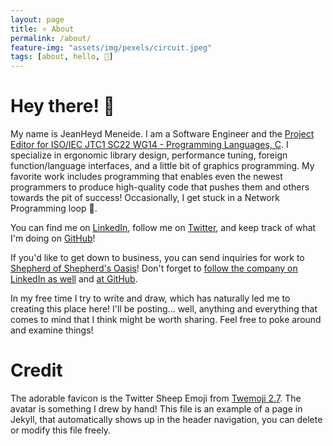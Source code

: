 ```yaml
---
layout: page
title: ⭐ About
permalink: /about/
feature-img: "assets/img/pexels/circuit.jpeg"
tags: [about, hello, 👋]
---
```





# Hey there! 🎉

My name is JeanHeyd Meneide. I am a Software Engineer and the [Project Editor for ISO/IEC JTC1 SC22 WG14 - Programming Languages, C](http://www.open-std.org/jtc1/sc22/wg14/www/contacts). I specialize in ergonomic library design, performance tuning, foreign function/language interfaces, and a little bit of graphics programming. My favorite work includes programming that enables even the newest programmers to produce high-quality code that pushes them and others towards the pit of success! Occasionally, I get stuck in a Network Programming loop 💫.

You can find me on [LinkedIn](https://www.linkedin.com/in/thephd/), follow me on [Twitter](https://twitter.com/__phantomderp/), and keep track of what I'm doing on [GitHub](https://github.com/ThePhD)!

If you'd like to get down to business, you can send inquiries for work to [Shepherd of Shepherd's Oasis](https://soasis.org/contact)! Don't forget to [follow the company on LinkedIn as well](https://www.linkedin.com/company/shepherdsoasis) and [at GitHub](https://github.com/soasis).

In my free time I try to write and draw, which has naturally led me to creating this place here! I'll be posting... well, anything and everything that comes to mind that I think might be worth sharing. Feel free to poke around and examine things!




# Credit

The adorable favicon is the Twitter Sheep Emoji from [Twemoji 2.7](https://github.com/twitter/twemoji). The avatar is something I drew by hand! 
This file is an example of a page in Jekyll, that automatically shows up in the header navigation, you can delete or modify this file freely.
